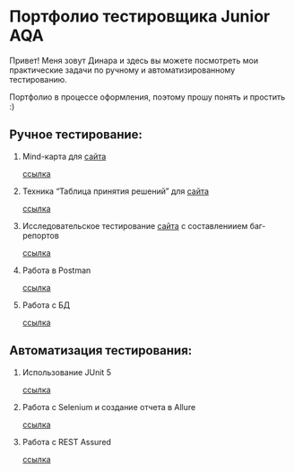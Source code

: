 # Портфолио тестировщика Junior AQA
Привет! Меня зовут Динара и здесь вы можете посмотреть мои практические задачи по ручному и автоматизированному тестированию.

Портфолио в процессе оформления, поэтому прошу понять и простить :)

## Ручное тестирование:
1. Mind-карта для [сайта](https://fincult.info/calc/loan/#amount)

   [ссылка](https://www.figma.com/board/r224YvCVKVHK0S6j2hNuG3/Lesson6_task_1?node-id=0-1&t=98tXnM5OixCOCCcy-1)
  
3. Техника “Таблица принятия решений” для [сайта](https://test-powerbank.astondevs.ru/)
   
   [ссылка](https://docs.google.com/spreadsheets/d/191TJOWLxwiAwKuBWvnxxP53D9lqnjIkgFxt2D6kcrmA/edit?usp=sharing)
   
4. Исследовательское тестирование [сайта](https://americantaxi-ru.andersenlab.com/login.php) с составлениием баг-репортов

   [ссылка](https://docs.google.com/spreadsheets/d/1M7oz2rvdVPswwBJ59Jk_CSw24QeNmdxeRzqmN5meQQ0/edit?usp=sharing)
   
6. Работа в Postman

   [ссылка](https://drive.google.com/drive/folders/1UCGPdnUwQr0L6Dw3jFD9bNCVR5mAdjEn?usp=sharing)
8. Работа с БД

   [ссылка](https://docs.google.com/document/d/1DZTE3sWAF6Ae6vvvlePrwkeDjE0ezJuUDhxTT4V_y38/edit?usp=sharing)
   

## Автоматизация тестирования:
1. Использование JUnit 5

   [ссылка](https://github.com/dinarakhali/Dinara_Khaliullina/tree/Lesson_14_junit_5/src)
   
3. Работа с Selenium и создание отчета в Allure

   [ссылка](https://github.com/dinarakhali/Dinara_Khaliullina/blob/Lesson_18/src/)
   
4. Работа с REST Assured
   
   [ссылка](https://github.com/dinarakhali/Dinara_Khaliullina/blob/Lesson_17/src/)
